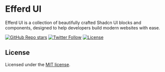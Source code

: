 # Efferd UI

Efferd UI is a collection of beautifully crafted Shadcn UI blocks and components, designed to help developers build modern websites with ease.

<a href="https://github.com/sshahaider/efferd-ui/stargazers"><img alt="GitHub Repo stars" src="https://img.shields.io/github/stars/sshahaider/efferd-ui?style=for-the-badge"></a>
<a href="https://x.com/sshahaider"><img alt="Twitter Follow" src="https://img.shields.io/twitter/follow/sshahaider?style=for-the-badge&logo=x"></a>
<a href="https://github.com/sshahaider/efferd-ui/blob/main/LICENCE.md"><img alt="License" src="https://img.shields.io/badge/License-MIT-yellow.svg?style=for-the-badge"></a>

## License

Licensed under the [MIT license](/LICENCE.md).
